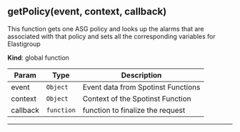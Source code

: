 <a name="getPolicy"></a>

## getPolicy(event, context, callback)
This function gets one ASG policy and looks up the alarms that are associated with that
policy and sets all the corresponding variables for Elastigroup

**Kind**: global function  

| Param | Type | Description |
| --- | --- | --- |
| event | <code>Object</code> | Event data from Spotinst Functions |
| context | <code>Object</code> | Context of the Spotinst Function |
| callback | <code>function</code> | function to finalize the request |


* * *

